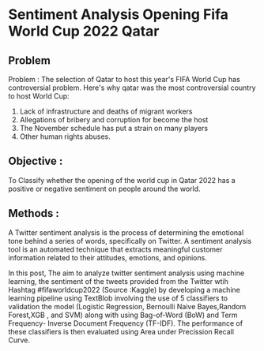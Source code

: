 # Sentiment Analysis Opening Fifa World Cup 2022 Qatar

## Problem
 Problem :
The selection of Qatar to host this year's FIFA World Cup has controversial problem. Here's why qatar was the most controversial country to host World Cup:
  1. Lack of infrastructure and deaths of migrant workers
  2. Allegations of bribery and corruption for become the host
  3. The November schedule has put a strain on many players
  4. Other human rights abuses.

## Objective : 
To Classify whether the opening of the world cup in Qatar 2022 has a positive or negative sentiment on people around the world. 

## Methods :
A Twitter sentiment analysis is the process of determining the emotional tone behind a series of words, specifically on Twitter. A sentiment analysis tool is an automated technique that extracts meaningful customer information related to their attitudes, emotions, and opinions.

In this post, The aim to analyze twitter sentiment analysis using machine learning, the sentiment of the tweets provided from the Twitter wtih Hashtag #fifaworldcup2022 (Source :Kaggle)  by developing a machine learning pipeline using TextBlob involving the use of 5 classifiers to validation the model (Logistic Regression, Bernoulli Naive Bayes,Random Forest,XGB , and SVM) along with using Bag-of-Word (BoW) and Term Frequency- Inverse Document Frequency (TF-IDF). The performance of these classifiers is then evaluated using Area under Precission Recall Curve.

